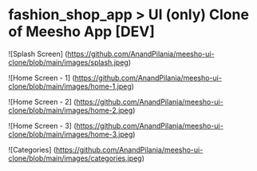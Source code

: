 # fashion_shop_app > UI (only) Clone of Meesho App [DEV]

![Splash Screen]
(https://github.com/AnandPilania/meesho-ui-clone/blob/main/images/splash.jpeg)

![Home Screen - 1]
(https://github.com/AnandPilania/meesho-ui-clone/blob/main/images/home-1.jpeg)

![Home Screen - 2]
(https://github.com/AnandPilania/meesho-ui-clone/blob/main/images/home-2.jpeg)

![Home Screen - 3]
(https://github.com/AnandPilania/meesho-ui-clone/blob/main/images/home-3.jpeg)

![Categories]
(https://github.com/AnandPilania/meesho-ui-clone/blob/main/images/categories.jpeg)
